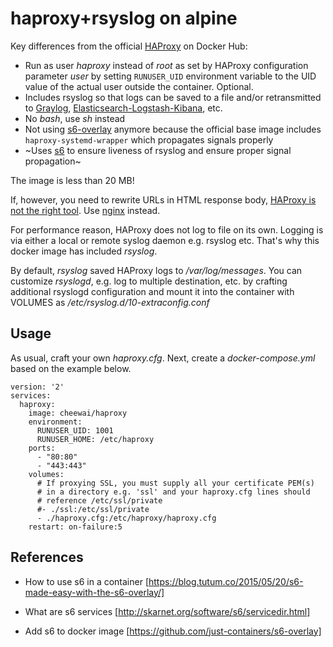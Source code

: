 # haproxy+rsyslog on alpine

Key differences from the official [HAProxy](https://hub.docker.com/_/haproxy/) on Docker Hub:

- Run as user *haproxy* instead of *root* as set by HAProxy configuration parameter *user* by setting `RUNUSER_UID` environment variable to the UID value of the actual user outside the container. Optional.
- Includes rsyslog so that logs can be saved to a file and/or retransmitted to [Graylog](https://marketplace.graylog.org/addons?tag=haproxy), [Elasticsearch-Logstash-Kibana](https://www.elastic.co/guide/en/beats/metricbeat/current/metricbeat-module-haproxy.html), etc.
- No *bash*, use *sh* instead
- Not using [s6-overlay](http://skarnet.org/software/s6/) anymore because the official base image includes `haproxy-systemd-wrapper` which propagates signals properly
- ~Uses [s6](http://skarnet.org/software/s6/) to ensure liveness of rsyslog and ensure proper signal propagation~

The image is less than 20 MB!

If, however, you need to rewrite URLs in HTML response body, [HAProxy is not the right tool](http://serverfault.com/questions/336338/using-nginx-to-rewrite-urls-inside-outgoing-responses). Use [nginx](https://github.com/sickp/docker-alpine-nginx) instead.

For performance reason, HAProxy does not log to file on its own. Logging is via either a local or remote syslog daemon e.g. rsyslog etc. That's why this docker image has included *rsyslog*.

By default, *rsyslog* saved HAProxy logs to */var/log/messages*. You can customize *rsyslogd*, e.g. log to multiple destination, etc. by crafting additional rsyslogd configuration and mount it into the container with VOLUMES as */etc/rsyslog.d/10-extraconfig.conf*


## Usage

As usual, craft your own *haproxy.cfg*. Next, create a *docker-compose.yml* based on the example below. 

```
version: '2'
services:
  haproxy:
    image: cheewai/haproxy
    environment:
      RUNUSER_UID: 1001
      RUNUSER_HOME: /etc/haproxy
    ports:
      - "80:80"
      - "443:443"
    volumes:
      # If proxying SSL, you must supply all your certificate PEM(s)
      # in a directory e.g. 'ssl' and your haproxy.cfg lines should
      # reference /etc/ssl/private
      #- ./ssl:/etc/ssl/private
      - ./haproxy.cfg:/etc/haproxy/haproxy.cfg
    restart: on-failure:5
```

## References

* How to use s6 in a container [https://blog.tutum.co/2015/05/20/s6-made-easy-with-the-s6-overlay/]

* What are s6 services [http://skarnet.org/software/s6/servicedir.html]

* Add s6 to docker image [https://github.com/just-containers/s6-overlay]
